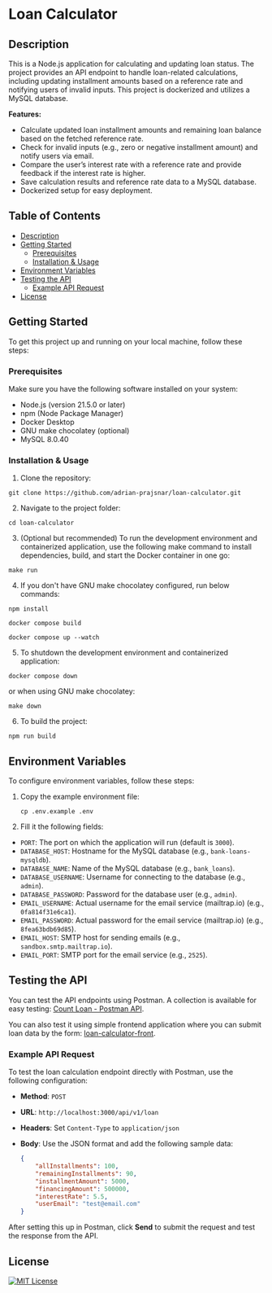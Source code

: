 # Loan Calculator

## Description

This is a Node.js application for calculating and updating loan status. The project provides an API endpoint to handle loan-related calculations, including updating installment amounts based on a reference rate and notifying users of invalid inputs. This project is dockerized and utilizes a MySQL database.

**Features:**

-   Calculate updated loan installment amounts and remaining loan balance based on the fetched reference rate.
-   Check for invalid inputs (e.g., zero or negative installment amount) and notify users via email.
-   Compare the user’s interest rate with a reference rate and provide feedback if the interest rate is higher.
-   Save calculation results and reference rate data to a MySQL database.
-   Dockerized setup for easy deployment.

## Table of Contents

-   [Description](#description)
-   [Getting Started](#getting-started)
    -   [Prerequisites](#prerequisites)
    -   [Installation & Usage](#installation-&-usage)
-   [Environment Variables](#environment-variables)
-   [Testing the API](#testing-the-api)
    -   [Example API Request](#example-api-request)
-   [License](#license)

## Getting Started

To get this project up and running on your local machine, follow these steps:

### Prerequisites

Make sure you have the following software installed on your system:

-   Node.js (version 21.5.0 or later)
-   npm (Node Package Manager)
-   Docker Desktop
-   GNU make chocolatey (optional)
-   MySQL 8.0.40

### Installation & Usage

1. Clone the repository:

```
git clone https://github.com/adrian-prajsnar/loan-calculator.git
```

2. Navigate to the project folder:

```
cd loan-calculator
```

3. (Optional but recommended) To run the development environment and containerized application, use the following make command to install dependencies, build, and start the Docker container in one go:

```
make run
```

4. If you don't have GNU make chocolatey configured, run below commands:

```
npm install
```

```
docker compose build
```

```
docker compose up --watch
```

5. To shutdown the development environment and containerized application:

```
docker compose down
```

or when using GNU make chocolatey:

```
make down
```

6. To build the project:

```
npm run build
```

## Environment Variables

To configure environment variables, follow these steps:

1. Copy the example environment file:

    ```
    cp .env.example .env
    ```

2. Fill it the following fields:

-   `PORT`: The port on which the application will run (default is `3000`).
-   `DATABASE_HOST`: Hostname for the MySQL database (e.g., `bank-loans-mysqldb`).
-   `DATABASE_NAME`: Name of the MySQL database (e.g., `bank_loans`).
-   `DATABASE_USERNAME`: Username for connecting to the database (e.g., `admin`).
-   `DATABASE_PASSWORD`: Password for the database user (e.g., `admin`).
-   `EMAIL_USERNAME`: Actual username for the email service (mailtrap.io) (e.g., `0fa814f31e6ca1`).
-   `EMAIL_PASSWORD`: Actual password for the email service (mailtrap.io) (e.g., `8fea63bdb69d85`).
-   `EMAIL_HOST`: SMTP host for sending emails (e.g., `sandbox.smtp.mailtrap.io`).
-   `EMAIL_PORT`: SMTP port for the email service (e.g., `2525`).

## Testing the API

You can test the API endpoints using Postman. A collection is available for easy testing: [Count Loan - Postman API](https://www.postman.com/lively-capsule-860220/loan-api/request/gek3s3p/count-loan?action=share&creator=33666853&ctx=documentation).

You can also test it using simple frontend application where you can submit loan data by the form: [loan-calculator-front](https://github.com/adrian-prajsnar/loan-calculator-front).

### Example API Request

To test the loan calculation endpoint directly with Postman, use the following configuration:

-   **Method**: `POST`
-   **URL**: `http://localhost:3000/api/v1/loan`
-   **Headers**: Set `Content-Type` to `application/json`
-   **Body**: Use the JSON format and add the following sample data:

    ```json
    {
        "allInstallments": 100,
        "remainingInstallments": 90,
        "installmentAmount": 5000,
        "financingAmount": 500000,
        "interestRate": 5.5,
        "userEmail": "test@email.com"
    }
    ```

After setting this up in Postman, click **Send** to submit the request and test the response from the API.

## License

[![MIT License](https://img.shields.io/badge/License-MIT-green.svg)](https://choosealicense.com/licenses/mit/)
